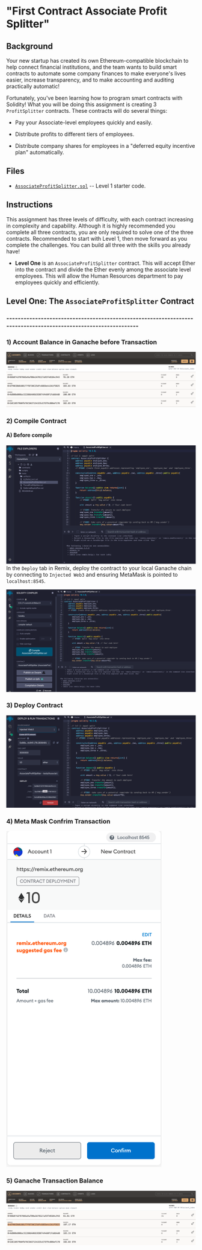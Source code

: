 # "First Contract Associate Profit Splitter"

## Background

Your new startup has created its own Ethereum-compatible blockchain to help connect financial institutions, and the team wants to build smart contracts to automate some company finances to make everyone's lives easier, increase transparency, and to make accounting and auditing practically automatic!

Fortunately, you've been learning how to program smart contracts with Solidity! What you will be doing this assignment is creating 3 `ProfitSplitter` contracts. These contracts will do several things:

* Pay your Associate-level employees quickly and easily.

* Distribute profits to different tiers of employees.

* Distribute company shares for employees in a "deferred equity incentive plan" automatically.

## Files

* [`AssociateProfitSplitter.sol`](codes/AssociateProfitSplitter.sol) -- Level 1 starter code.


## Instructions

This assignment has three levels of difficulty, with each contract increasing in complexity and capability. Although it is highly recommended you complete all three contracts, you are only required to solve one of the three contracts. Recommended to start with Level 1, then move forward as you complete the challenges. You can build all three with the skills you already have!

* **Level One** is an `AssociateProfitSplitter` contract. This will accept Ether into the contract and divide the Ether evenly among the associate level employees. This will allow the Human Resources department to pay employees quickly and efficiently.


##            Level One: The `AssociateProfitSplitter` Contract
### ---------------------------------------------------------------------------------------------------------------

### 1) Account Balance in Ganache before Transaction

![Ganache Before](Images/01_Ass_Ganache_before.png)


### 2) Compile Contract

#### A) Before compile
![Ganache Before](Images/02_Ass_Solidity_before.png)
In the `Deploy` tab in Remix, deploy the contract to your local Ganache chain by connecting to `Injected Web3` and ensuring MetaMask is pointed to `localhost:8545`.

![Remix Testing](Images/03_Ass_Compile.png)

### 3) Deploy Contract

![Remix Testing](Images/04_Ass_DeployBeforeRun.png)

### 4) Meta Mask Confrim Transaction

![Remix Testing](Images/05_Ass_Metamask.png)

### 5) Ganache Transaction Balance

![Remix Testing](Images/07_Ass_Ganache_After.png)


